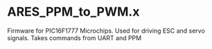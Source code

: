 # ARES_PPM_to_PWM.x
Firmware for PIC16F1777 Microchips. Used for driving ESC and servo signals. Takes commands from UART and PPM
